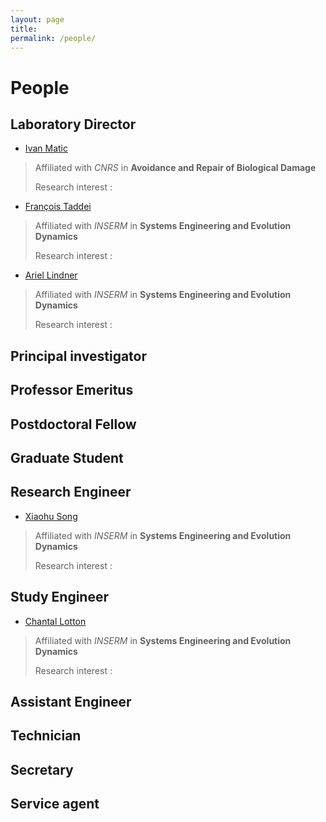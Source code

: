 ```yaml
---
layout: page
title:
permalink: /people/
---
```

People
======

## Laboratory Director

* [Ivan Matic](mailto:ivan.matic@inserm.fr)

> Affiliated with *CNRS* in **Avoidance and Repair of Biological Damage**
>
> Research interest : 

* [François Taddei](mailto:francois.taddei@inserm.fr)

> Affiliated with *INSERM* in **Systems Engineering and Evolution Dynamics**
>
> Research interest : 

* [Ariel Lindner](mailto:ariel.lindner@inserm.fr)

> Affiliated with *INSERM* in **Systems Engineering and Evolution Dynamics**
>
> Research interest : 

## Principal investigator

## Professor Emeritus

## Postdoctoral Fellow

## Graduate Student

## Research Engineer
* [Xiaohu Song](mailto:xiaohu.song@inserm.fr)

> Affiliated with *INSERM* in **Systems Engineering and Evolution Dynamics**
>
> Research interest : 

## Study Engineer
* [Chantal Lotton](mailto:chantal.lotton@inserm.fr)

> Affiliated with *INSERM* in **Systems Engineering and Evolution Dynamics**
>
> Research interest : 

## Assistant Engineer

## Technician

## Secretary

## Service agent




